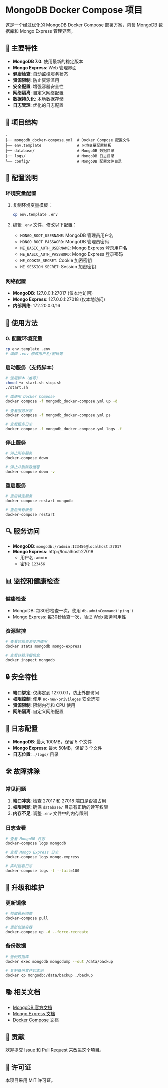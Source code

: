 # MongoDB Docker Compose 项目

这是一个经过优化的 MongoDB Docker Compose 部署方案，包含 MongoDB 数据库和 Mongo Express 管理界面。

## 🚀 主要特性

- **MongoDB 7.0**: 使用最新的稳定版本
- **Mongo Express**: Web 管理界面
- **健康检查**: 自动监控服务状态
- **资源限制**: 防止资源滥用
- **安全配置**: 增强容器安全性
- **网络隔离**: 自定义网络配置
- **数据持久化**: 本地数据存储
- **日志管理**: 优化的日志配置

## 📁 项目结构

```
.
├── mongodb_docker-compose.yml  # Docker Compose 配置文件
├── env.template                # 环境变量配置模板
├── database/                   # MongoDB 数据目录
├── logs/                       # MongoDB 日志目录
└── config/                     # MongoDB 配置文件目录
```

## 🔧 配置说明

### 环境变量配置

1. 复制环境变量模板：
   ```bash
   cp env.template .env
   ```

2. 编辑 `.env` 文件，修改以下配置：
   - `MONGO_ROOT_USERNAME`: MongoDB 管理员用户名
   - `MONGO_ROOT_PASSWORD`: MongoDB 管理员密码
   - `ME_BASIC_AUTH_USERNAME`: Mongo Express 登录用户名
   - `ME_BASIC_AUTH_PASSWORD`: Mongo Express 登录密码
   - `ME_COOKIE_SECRET`: Cookie 加密密钥
   - `ME_SESSION_SECRET`: Session 加密密钥

### 网络配置

- **MongoDB**: 127.0.0.1:27017 (仅本地访问)
- **Mongo Express**: 127.0.0.1:27018 (仅本地访问)
- **内部网络**: 172.20.0.0/16

## 🚀 使用方法

### 0. 配置环境变量
```bash
cp env.template .env
# 编辑 .env 修改用户名/密码等
```

### 启动服务（支持脚本）

```bash
# 使用脚本（推荐）
chmod +x start.sh stop.sh
./start.sh

# 或使用 Docker Compose
docker compose -f mongodb_docker-compose.yml up -d

# 查看服务状态
docker compose -f mongodb_docker-compose.yml ps

# 查看服务日志
docker compose -f mongodb_docker-compose.yml logs -f
```

### 停止服务

```bash
# 停止所有服务
docker-compose down

# 停止并删除数据卷
docker-compose down -v
```

### 重启服务

```bash
# 重启特定服务
docker-compose restart mongodb

# 重启所有服务
docker-compose restart
```

## 🔍 服务访问

- **MongoDB**: `mongodb://admin:123456@localhost:27017`
- **Mongo Express**: http://localhost:27018
  - 用户名: `admin`
  - 密码: `123456`

## 📊 监控和健康检查

### 健康检查

- MongoDB: 每30秒检查一次，使用 `db.adminCommand('ping')`
- Mongo Express: 每30秒检查一次，验证 Web 服务可用性

### 资源监控

```bash
# 查看容器资源使用情况
docker stats mongodb mongo-express

# 查看容器详细信息
docker inspect mongodb
```

## 🔒 安全特性

- **端口绑定**: 仅绑定到 127.0.0.1，防止外部访问
- **权限控制**: 使用 `no-new-privileges` 安全选项
- **资源限制**: 限制内存和 CPU 使用
- **网络隔离**: 自定义网络配置

## 📝 日志配置

- **MongoDB**: 最大 100MB，保留 5 个文件
- **Mongo Express**: 最大 50MB，保留 3 个文件
- **日志位置**: `./logs/` 目录

## 🛠️ 故障排除

### 常见问题

1. **端口冲突**: 检查 27017 和 27018 端口是否被占用
2. **权限问题**: 确保 `database/` 目录有正确的读写权限
3. **内存不足**: 调整 `.env` 文件中的内存限制

### 日志查看

```bash
# 查看 MongoDB 日志
docker-compose logs mongodb

# 查看 Mongo Express 日志
docker-compose logs mongo-express

# 实时查看日志
docker-compose logs -f --tail=100
```

## 🔄 升级和维护

### 更新镜像

```bash
# 拉取最新镜像
docker-compose pull

# 重新创建容器
docker-compose up -d --force-recreate
```

### 备份数据

```bash
# 备份数据库
docker exec mongodb mongodump --out /data/backup

# 复制备份文件到本地
docker cp mongodb:/data/backup ./backup
```

## 📚 相关文档

- [MongoDB 官方文档](https://docs.mongodb.com/)
- [Mongo Express 文档](https://github.com/mongo-express/mongo-express)
- [Docker Compose 文档](https://docs.docker.com/compose/)

## 🤝 贡献

欢迎提交 Issue 和 Pull Request 来改进这个项目。

## 📄 许可证

本项目采用 MIT 许可证。

